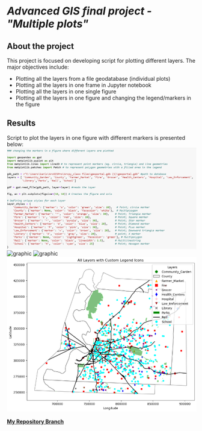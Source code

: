 # *Advanced GIS final project - "Multiple plots"*
## **About the project**
This project is focused on developing script for plotting different layers. The major objectives include:
- Plotting all the layers from a file geodatabase (individual plots)
- Plotting all the  layers in one frame in Jupyter notebook
- Plotting all the layers in one single figure
- Plotting all the layers in one figure and changing the legend/markers in the figure

## **Results**
Script to plot the layers in one figure with different markers is presented below:
![graphic](images/Image6.png)
![graphic](images/)
![graphic](images/)
![graphic](images/Project_plot.png)





[**My Repository Branch**](https://github.com/KarinaAnzar/GIS_Plotting.git)
